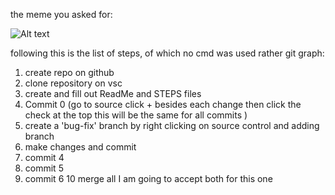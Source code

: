 the meme you asked for:

![Alt text](we-all-gonna-have-some-fun-v0-e4y7axjgrc1c1.webp)

following this is the list of steps, of which no cmd was used rather git graph:
1. create repo on github
2. clone repository on vsc
3. create and fill out ReadMe and STEPS files
4. Commit 0 (go to source click + besides each change then click the check at the top this will be the same for all commits )
5. create a 'bug-fix' branch by right clicking on source control and adding branch 
6. make changes and commit 
7. commit 4 
8. commit 5
9. commit 6
10 merge all I am going to accept both for this one